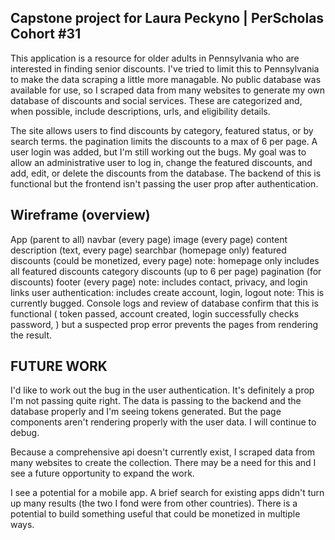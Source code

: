 Capstone project for Laura Peckyno | PerScholas Cohort #31
----------------------------------------------------------

This application is a resource for older adults in Pennsylvania who are interested in finding senior discounts. I've tried to limit this to Pennsylvania to make the data scraping a little more managable. No public database was available for use, so I scraped data from many websites to generate my own database of discounts and social services. These are categorized and, when possible, include descriptions, urls, and eligibility details.

The site allows users to find discounts by category, featured status, or by search terms. the pagination limits the discounts to a max of 6 per page. 
A user login was added, but I'm still working out the bugs. My goal was to allow an administrative user to log in, change the featured discounts, and add, edit, or delete the discounts from the database. The backend of this is functional but the frontend isn't passing the user prop after authentication.

Wireframe (overview)
--------------------
App (parent to all)
navbar (every page)
image (every page)
content description (text, every page)
searchbar (homepage only)
featured discounts (could be monetized, every page)
   note: homepage only includes all featured discounts
category discounts (up to 6 per page)
pagination (for discounts)
footer (every page)
   note: includes contact, privacy, and login links
       user authentication: includes create account, login, logout
       note: This is currently bugged. Console logs and review of database confirm 
       that this is functional ( token passed, account created, login successfully checks password, )
       but a suspected prop error prevents the pages from rendering the result.

FUTURE WORK
------------
I'd like to work out the bug in the user authentication. It's definitely a prop I'm not passing quite right. The data is passing to the backend and the database properly and I'm seeing tokens generated. But the page components aren't rendering properly with the user data. I will continue to debug.

Because a comprehensive api doesn't currently exist, I scraped data from many websites to create the collection. There may be a need for this and I see a future opportunity to expand the work.

I see a potential for a mobile app. A brief search for existing apps didn't turn up many results (the two I fond were from other countries). There is a potential to build something useful that could be monetized in multiple ways.
